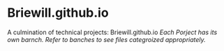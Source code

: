 # Briewill.github.io
A culmination of technical projects: Briewill.github.io
*Each Porject has its own barnch. Refer to banches to see files categroized appropriately.*
